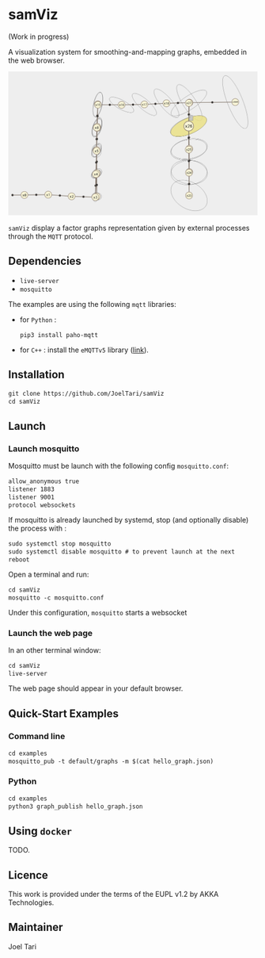 # samViz

(Work in progress)

A visualization system for smoothing-and-mapping graphs, embedded in the web browser.


![graph](assets/hello_graph.png)


`samViz` display a factor graphs representation given by external processes through
the `MQTT` protocol.


## Dependencies

- `live-server`
- `mosquitto`

The examples are using the following `mqtt` libraries:

- for `Python` :
  ```
  pip3 install paho-mqtt
  ```
- for `C++` : install the `eMQTTv5` library ([link](https://github.com/X-Ryl669/eMQTT5)).

## Installation


```
git clone https://github.com/JoelTari/samViz
cd samViz
```

## Launch

### Launch mosquitto


Mosquitto must be launch with the following config `mosquitto.conf`:

```
allow_anonymous true
listener 1883
listener 9001
protocol websockets
```

If mosquitto is already launched by systemd, stop (and optionally disable) the
process with :

```
sudo systemctl stop mosquitto
sudo systemctl disable mosquitto # to prevent launch at the next reboot
```

Open a terminal and run:

```
cd samViz
mosquitto -c mosquitto.conf
```

Under this configuration, `mosquitto` starts a websocket
 
### Launch the web page

In an other terminal window:

 ```
 cd samViz
 live-server
 ```

The web page should appear in your default browser.

## Quick-Start Examples

### Command line

```
cd examples
mosquitto_pub -t default/graphs -m $(cat hello_graph.json)
```

### Python

```
cd examples
python3 graph_publish hello_graph.json
```

## Using `docker`

TODO.

## Licence

This work is provided under the terms of the EUPL v1.2 by AKKA Technologies.

## Maintainer

Joel Tari



